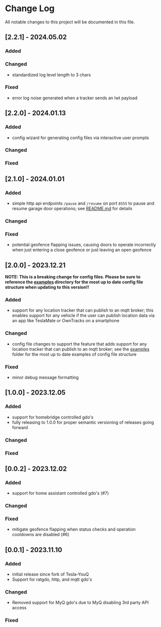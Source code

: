 # Change Log
All notable changes to this project will be documented in this file.

## [2.2.1] - 2024.05.02

### Added

### Changed
- standardized log level length to 3 chars

### Fixed
- error log noise generated when a tracker sends an lwt payload

## [2.2.0] - 2024.01.13

### Added
- config wizard for generating config files via interactive user prompts

### Changed

### Fixed

## [2.1.0] - 2024.01.01

### Added
- simple http api endpoints `/pause` and `/resume` on port `8555` to pause and resume garage door operations; see [README.md](/README.md) for details

### Changed

### Fixed
- potential geofence flapping issues, causing doors to operate incorrectly when just entering a close geofence or just leaving an open geofence

## [2.0.0] - 2023.12.21

**NOTE: This is a breaking change for config files. Please be sure to reference the [examples](/examples) directory for the most up to date config file structure when updating to this version!!**

### Added
- support for any location tracker that can publish to an mqtt broker; this enables support for any vehicle if the user can publish location data via an app like TeslaMate or OwnTracks on a smartphone

### Changed
- config file changes to support the feature that adds support for any location tracker that can publish to an mqtt broker; see the [examples](/examples) folder for the most up to date examples of config file structure

### Fixed
- minor debug message formatting

## [1.0.0] - 2023.12.05

### Added
- support for homebridge controlled gdo's
- fully releasing to 1.0.0 for proper semantic versioning of releases going forward

### Changed

### Fixed

## [0.0.2] - 2023.12.02

### Added
- support for home assistant controlled gdo's (#7)
 
### Changed
 
### Fixed
- mitigate geofence flapping when status checks and operation cooldowns are disabled (#6)
 
## [0.0.1] - 2023.11.10
 
### Added
- initial release since fork of Tesla-YouQ
- Support for ratgdo, http, and mqtt gdo's
 
### Changed
- Removed support for MyQ gdo's due to MyQ disabling 3rd party API access
 
### Fixed
